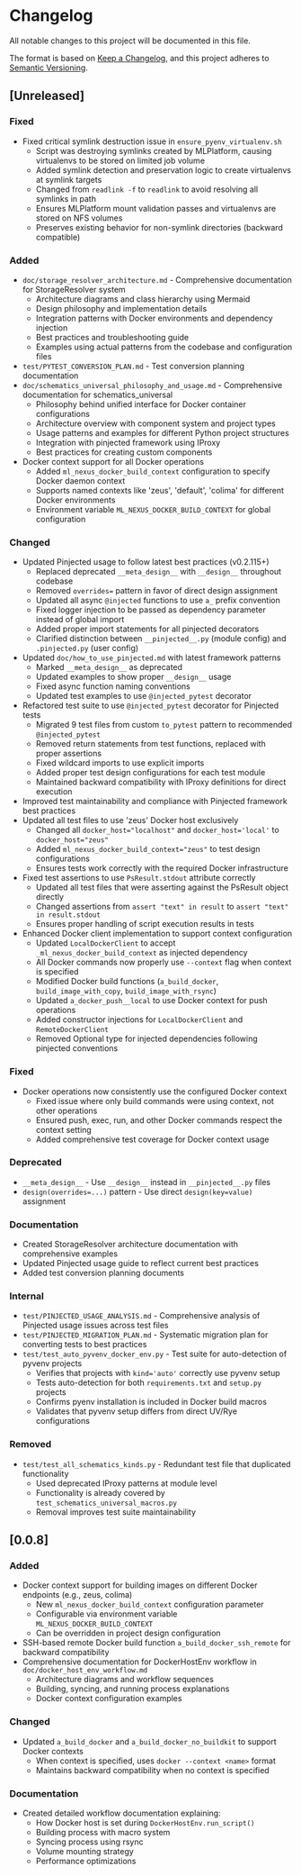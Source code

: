 # Changelog

All notable changes to this project will be documented in this file.

The format is based on [Keep a Changelog](https://keepachangelog.com/en/1.0.0/),
and this project adheres to [Semantic Versioning](https://semver.org/spec/v2.0.0.html).

## [Unreleased]

### Fixed
- Fixed critical symlink destruction issue in `ensure_pyenv_virtualenv.sh`
  - Script was destroying symlinks created by MLPlatform, causing virtualenvs to be stored on limited job volume
  - Added symlink detection and preservation logic to create virtualenvs at symlink targets
  - Changed from `readlink -f` to `readlink` to avoid resolving all symlinks in path
  - Ensures MLPlatform mount validation passes and virtualenvs are stored on NFS volumes
  - Preserves existing behavior for non-symlink directories (backward compatible)

### Added
- `doc/storage_resolver_architecture.md` - Comprehensive documentation for StorageResolver system
  - Architecture diagrams and class hierarchy using Mermaid
  - Design philosophy and implementation details
  - Integration patterns with Docker environments and dependency injection
  - Best practices and troubleshooting guide
  - Examples using actual patterns from the codebase and configuration files
- `test/PYTEST_CONVERSION_PLAN.md` - Test conversion planning documentation
- `doc/schematics_universal_philosophy_and_usage.md` - Comprehensive documentation for schematics_universal
  - Philosophy behind unified interface for Docker container configurations
  - Architecture overview with component system and project types
  - Usage patterns and examples for different Python project structures
  - Integration with pinjected framework using IProxy
  - Best practices for creating custom components
- Docker context support for all Docker operations
  - Added `ml_nexus_docker_build_context` configuration to specify Docker daemon context
  - Supports named contexts like 'zeus', 'default', 'colima' for different Docker environments
  - Environment variable `ML_NEXUS_DOCKER_BUILD_CONTEXT` for global configuration

### Changed
- Updated Pinjected usage to follow latest best practices (v0.2.115+)
  - Replaced deprecated `__meta_design__` with `__design__` throughout codebase
  - Removed `overrides=` pattern in favor of direct design assignment
  - Updated all async `@injected` functions to use `a_` prefix convention
  - Fixed logger injection to be passed as dependency parameter instead of global import
  - Added proper import statements for all pinjected decorators
  - Clarified distinction between `__pinjected__.py` (module config) and `.pinjected.py` (user config)
- Updated `doc/how_to_use_pinjected.md` with latest framework patterns
  - Marked `__meta_design__` as deprecated
  - Updated examples to show proper `__design__` usage
  - Fixed async function naming conventions
  - Updated test examples to use `@injected_pytest` decorator
- Refactored test suite to use `@injected_pytest` decorator for Pinjected tests
  - Migrated 9 test files from custom `to_pytest` pattern to recommended `@injected_pytest`
  - Removed return statements from test functions, replaced with proper assertions
  - Fixed wildcard imports to use explicit imports
  - Added proper test design configurations for each test module
  - Maintained backward compatibility with IProxy definitions for direct execution
- Improved test maintainability and compliance with Pinjected framework best practices
- Updated all test files to use 'zeus' Docker host exclusively
  - Changed all `docker_host="localhost"` and `docker_host='local'` to `docker_host="zeus"`
  - Added `ml_nexus_docker_build_context="zeus"` to test design configurations
  - Ensures tests work correctly with the required Docker infrastructure
- Fixed test assertions to use `PsResult.stdout` attribute correctly
  - Updated all test files that were asserting against the PsResult object directly
  - Changed assertions from `assert "text" in result` to `assert "text" in result.stdout`
  - Ensures proper handling of script execution results in tests
- Enhanced Docker client implementation to support context configuration
  - Updated `LocalDockerClient` to accept `_ml_nexus_docker_build_context` as injected dependency
  - All Docker commands now properly use `--context` flag when context is specified
  - Modified Docker build functions (`a_build_docker`, `build_image_with_copy`, `build_image_with_rsync`)
  - Updated `a_docker_push__local` to use Docker context for push operations
  - Added constructor injections for `LocalDockerClient` and `RemoteDockerClient`
  - Removed Optional type for injected dependencies following pinjected conventions

### Fixed
- Docker operations now consistently use the configured Docker context
  - Fixed issue where only build commands were using context, not other operations
  - Ensured push, exec, run, and other Docker commands respect the context setting
  - Added comprehensive test coverage for Docker context usage

### Deprecated
- `__meta_design__` - Use `__design__` instead in `__pinjected__.py` files
- `design(overrides=...)` pattern - Use direct `design(key=value)` assignment

### Documentation
- Created StorageResolver architecture documentation with comprehensive examples
- Updated Pinjected usage guide to reflect current best practices
- Added test conversion planning documents

### Internal
- `test/PINJECTED_USAGE_ANALYSIS.md` - Comprehensive analysis of Pinjected usage issues across test files
- `test/PINJECTED_MIGRATION_PLAN.md` - Systematic migration plan for converting tests to best practices
- `test/test_auto_pyvenv_docker_env.py` - Test suite for auto-detection of pyvenv projects
  - Verifies that projects with `kind='auto'` correctly use pyvenv setup
  - Tests auto-detection for both `requirements.txt` and `setup.py` projects
  - Confirms pyenv installation is included in Docker build macros
  - Validates that pyvenv setup differs from direct UV/Rye configurations

### Removed
- `test/test_all_schematics_kinds.py` - Redundant test file that duplicated functionality
  - Used deprecated IProxy patterns at module level
  - Functionality is already covered by `test_schematics_universal_macros.py`
  - Removal improves test suite maintainability

## [0.0.8]

### Added
- Docker context support for building images on different Docker endpoints (e.g., zeus, colima)
  - New `ml_nexus_docker_build_context` configuration parameter
  - Configurable via environment variable `ML_NEXUS_DOCKER_BUILD_CONTEXT`
  - Can be overridden in project design configuration
- SSH-based remote Docker build function `a_build_docker_ssh_remote` for backward compatibility
- Comprehensive documentation for DockerHostEnv workflow in `doc/docker_host_env_workflow.md`
  - Architecture diagrams and workflow sequences
  - Building, syncing, and running process explanations
  - Docker context configuration examples

### Changed
- Updated `a_build_docker` and `a_build_docker_no_buildkit` to support Docker contexts
  - When context is specified, uses `docker --context <name>` format
  - Maintains backward compatibility when no context is specified

### Documentation
- Created detailed workflow documentation explaining:
  - How Docker host is set during `DockerHostEnv.run_script()`
  - Building process with macro system
  - Syncing process using rsync
  - Volume mounting strategy
  - Performance optimizations